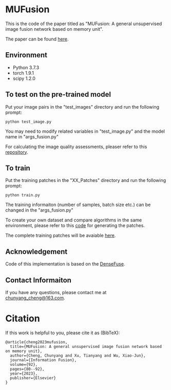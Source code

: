 # MUFusion
This is the code of the paper titled as "MUFusion: A general unsupervised image fusion network based on memory unit". 

The paper can be found [here](https://www.sciencedirect.com/science/article/abs/pii/S1566253522002202).

## Environment
- Python 3.7.3
- torch 1.9.1
- scipy 1.2.0

## To test on the pre-trained model
Put your image pairs in the "test_images" directory and run the following prompt: 
```
python test_image.py
```
You may need to modify related variables in "test_image.py" and the model name in "args_fusion.py"

For calculating the image quality assessments, pleaser refer to this [repository](https://github.com/Linfeng-Tang/SeAFusion/tree/main/Evaluation).

## To train
Put the training patches in the "XX_Patches" directory and run the following prompt:
```
python train.py
```
The training informaiton (number of samples, batch size etc.) can be changed in the "args_fusion.py"

To create your own dataset and compare algorithms in the same environment, please refer to this [code](https://github.com/AWCXV/MUFusion/blob/main/ir_vis/IV_patches/Generating_patches.py) for generating the patches.

The complete training patches will be avaiable [here](https://drive.google.com/drive/folders/1Tf6wwgGhRE7X8g4pLVFAXBdSZdXfgogJ?usp=share_link).

## Acknowledgement
Code of this implementation is based on the [DenseFuse](https://github.com/hli1221/densefuse-pytorch).

## Contact Informaiton
If you have any questions, please contact me at <chunyang_cheng@163.com>.

# Citation
If this work is helpful to you, please cite it as (BibTeX):
```
@article{cheng2023mufusion,
  title={MUFusion: A general unsupervised image fusion network based on memory unit},
  author={Cheng, Chunyang and Xu, Tianyang and Wu, Xiao-Jun},
  journal={Information Fusion},
  volume={92},
  pages={80--92},
  year={2023},
  publisher={Elsevier}
}
```
